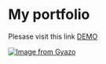 # My portfolio

Plesase visit this link [DEMO](https://affectionate-leavitt-fb838e.netlify.app/)

[![Image from Gyazo](https://i.gyazo.com/86bfc780cecb4efb2e341ecc2bd09b37.png)](https://gyazo.com/86bfc780cecb4efb2e341ecc2bd09b37)

